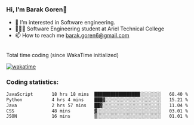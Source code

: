 ###  Hi, I’m Barak Goren👋
- 👀 I’m interested in Software engineering.
- 👨🏼‍🎓 Software Engineering student at Ariel Technical College
- 📫 How to reach me barak.goren6@gmail.com
##
Total time coding (since WakaTime initialized)

[![wakatime](https://wakatime.com/badge/user/5cc5ec80-a806-4ca2-a704-db29274e48cd.svg)](https://wakatime.com/@5cc5ec80-a806-4ca2-a704-db29274e48cd)

   
### Coding statistics:

<!--START_SECTION:waka-->

```txt
JavaScript       18 hrs 18 mins  █████████████████░░░░░░░░   68.40 %
Python           4 hrs 4 mins    ███▓░░░░░░░░░░░░░░░░░░░░░   15.21 %
Java             2 hrs 57 mins   ██▓░░░░░░░░░░░░░░░░░░░░░░   11.04 %
CSS              48 mins         ▓░░░░░░░░░░░░░░░░░░░░░░░░   03.01 %
JSON             16 mins         ▒░░░░░░░░░░░░░░░░░░░░░░░░   01.01 %
```

<!--END_SECTION:waka-->

<!---
barakgoren/barakgoren is a ✨ special ✨ repository because its `README.md` (this file) appears on your GitHub profile.
You can click the Preview link to take a look at your changes.
--->
